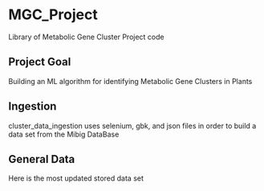 # MGC_Project
Library of Metabolic Gene Cluster Project code

## Project Goal 
Building an ML algorithm for identifying Metabolic Gene Clusters in Plants

Ingestion
------
cluster_data_ingestion uses selenium, gbk, and json files in order to build a data set from the Mibig DataBase

General Data
------
Here is the most updated stored data set
